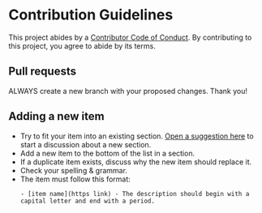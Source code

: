 # Contribution Guidelines

This project abides by a [Contributor Code of Conduct](code_of_conduct.md). By contributing to this project, you agree to abide by its terms.

## Pull requests

ALWAYS create a new branch with your proposed changes. Thank you!

## Adding a new item

- Try to fit your item into an existing section. [Open a suggestion here](https://github.com/insert/awesome-revolt/issues/new) to start a discussion about a new section.
- Add a new item to the bottom of the list in a section.
- If a duplicate item exists, discuss why the new item should replace it.
- Check your spelling & grammar.
- The item must follow this format:
  ```
  - [item name](https link) - The description should begin with a capital letter and end with a period.
  ```
